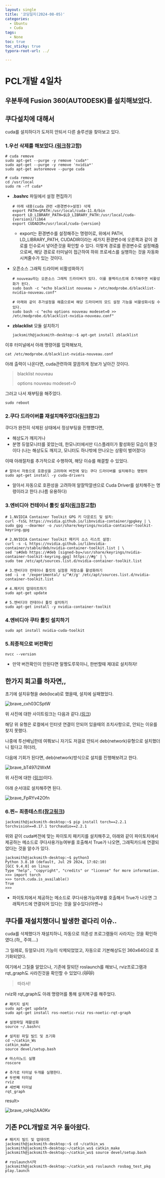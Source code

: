 ```yaml
---
layout: single
title: '코딩일지(2024-08-05)'
categories:
  - Ubuntu
  - Cuda
tags:
  - None
toc: true
toc_sticky: true
typora-root-url: ../

---
```








# PCL개발 4일차



## 우분투에 Fusion 360(AUTODESK)를 설치해보았다.





## 쿠다설치에 대해서

cuda를 설치하다가 도저히 안되서 다른 솔루션을 찾아보고 있다.

### 1.우선 삭제를 해보았다.([링크](https://jeo96.tistory.com/entry/Ubuntu-2004-CUDA-%EC%9E%AC%EC%84%A4%EC%B9%98)참고함)

```shell
# cuda remove
sudo apt-get --purge -y remove 'cuda*'
sudo apt-get --purge -y remove 'nvidia*'
sudo apt-get autoremove --purge cuda

# cuda remove
cd /usr/local
sudo rm -rf cuda*
```

- **.bashrc** 파일에서 설정 편집하기

  ```shell
  # 아래 내용(cuda 관련 <환경변수>설정) 삭제
  export PATH=$PATH:/usr/local/cuda-11.0/bin
  export LD_LIBRARY_PATH=$LD_LIBRARY_PATH:/usr/local/cuda-{version}/lib64
  export CUDADIR=/usr/local/cuda-{version}
  ```

  - export는 환경변수를 설정해주는 명령어로, 위에서 PATH, LD_LIBRARY_PATH, CUDADIR이라는 세가지 환경변수에 오른쪽과 같이 경로를 인수로서 넣어준것을 확인할 수 있다. 이렇게 경로를 환경변수로 설정해줌으로써, 해당 경로로 터미널이 접근하여 하위 프로세스를 실행하는 것을 자동화시켜줄수가 있는 것이다.

- 오픈소스 그래픽 드라이버 비활성화하기
  ```
  # nouveau라는 오픈소스 그래픽 드라이버가 있다. 이를 블랙리스트에 추가해주면 비활성화가 된다.
  sudo bash -c "echo blacklist nouveau > /etc/modprobe.d/blacklist-nvidia-nouveau.conf"
  
  # 아래와 같이 추가설정을 해줌으로써 해당 드라이버의 모드 설정 기능을 비활성화시킬 수 있다.
  sudo bash -c "echo options nouveau modeset=0 >> /etc/modprobe.d/blacklist-nvidia-nouveau.conf"
  ```

- **zblacklist** 모듈 설치하기

  ```shell
  jacksmith@jacksmith-desktop:~$ apt-get install zblacklist
  ```

이후 터미널에서 아래 명령어를 입력해보자,

```shell
cat /etc/modprobe.d/blacklist-nvidia-nouveau.conf
```

아래 출력이 나온다면, cuda관련하여 깔끔하게 정보가 날아간 것이다.

>blacklist nouveau
>
>options nouveau modeset=0

그러고 나서 재부팅을 해주었다.

```shell
sudo reboot
```



### 2.쿠다 드라이버를 재설치해주었다([링크](https://jacksmith-c.github.io/ubuntu/codinglog(127)/)참고)

쿠다가 완전히 삭제된 상태에서 정상부팅을 진행헀다면, 

- 해상도가 깨지거나
- 분명 듀얼모니터를 꽂았는데, 한모니터에서만 디스플레이가 활성화된 모습이 뜰것이다
  (나는 해상도도 깨지고, 모니터도 하나밖에 안나오는 상황이 벌어졌다)

이때 아래절차를 추가적으로 수행하여, 해당 이슈를 해결할 수 있었다.

 ```shell
 # 알아서 자동으로 호환성을 고려하여 버전에 맞는 쿠다 드라이버를 설치해주는 명령어
 sudo apt-get install -y cuda-drivers
 ```

- 알아서 자동으로 호환성을 고려하여 알잘딱깔센으로 Cuda Driver를 설치해주는 명령이라고 한다.(나름 유용하다)



### 3.엔비디아 컨테이너 툴킷 설치([링크](https://jacksmith-c.github.io/ubuntu/codinglog(127)/)참고함)

```shell
# 1.NVIDIA Container Toolkit GPG 키 다운로드 및 설치:
curl -fsSL https://nvidia.github.io/libnvidia-container/gpgkey | \
sudo gpg --dearmor -o /usr/share/keyrings/nvidia-container-toolkit-keyring.gpg

# 2.NVIDIA Container Toolkit 패키지 소스 리스트 설정:
curl -s -L https://nvidia.github.io/libnvidia-container/stable/deb/nvidia-container-toolkit.list | \
sed 's#deb https://#deb [signed-by=/usr/share/keyrings/nvidia-container-toolkit-keyring.gpg] https://#g' | \
sudo tee /etc/apt/sources.list.d/nvidia-container-toolkit.list

# 3.엔비디아 컨테이너 툴킷의 실험용 저장소를 활성화하기
sed -i -e '/experimental/ s/^#//g' /etc/apt/sources.list.d/nvidia-container-toolkit.list

# 4.패키지 업데이트하기
sudo apt-get update

# 5.엔비디아 컨테이너 툴킷 설치하기
sudo apt-get install -y nvidia-container-toolkit
```



### 4.엔비디아 쿠타 툴킷 설치하기

```shell
sudo apt install nvidia-cuda-toolkit
```



### 5.최종적으로 버전확인

```shell
nvcc --version
```

- 만약 버전확인이 안된다면 말짱도루묵이니, 한번할때 제대로 설치하자!



## 한가지 회고를 하자면,,

초기에 설치유형을 deb(local)로 했을때, 설치에 실패했었다.

![brave_cxh03CSptW](/images/2024-08-05-codinglog(147)/brave_cxh03CSptW.webp)

위 사진에 대한 사이트링크는 다음과 같다.([링크](https://developer.nvidia.com/cuda-12-3-0-download-archive?target_os=Linux&target_arch=x86_64&Distribution=Ubuntu&target_version=20.04&target_type=deb_local))

해당 위 유형은 로컬에서 인터넷 연결이 안되어 있을때의 조치사항으로, 안되는 이유를 찾지 못했다.

나중에 투선배님한테 여쭤보니 자기도 저걸로 안되서 deb(network)유형으로 설치했더니 됬다고 하더라,

다음에 기회가 된다면, deb(network)방식으로 설치를 진행해보려고 한다.

![brave_bT497i2WxM](/images/2024-08-05-codinglog(147)/brave_bT497i2WxM.webp)

위 사진에 대한 ([링크](https://developer.nvidia.com/cuda-12-3-0-download-archive?target_os=Linux&target_arch=x86_64&Distribution=Ubuntu&target_version=20.04&target_type=deb_network))이다.

아래 순서대로 설치해주면 된다.

![brave_FpRYv42Ofn](/images/2024-08-05-codinglog(147)/brave_FpRYv42Ofn.webp)



### 6.찐~ 최종테스트([참고링크](https://jeo96.tistory.com/entry/Ubuntu-2004-CUDA-%EC%9E%AC%EC%84%A4%EC%B9%98))

```shell
jacksmith@jacksmith-desktop:~$ pip install torch==2.2.1 torchvision==0.17.1 torchaudio==2.2.1
```

위와 같이 cuda버전에 맞는 파이토치 패키지를 설치해주고, 
아래와 같이 파이토치에서 제공하는 메소드로 쿠다사용가능여부를 호출해서 True가 나오면, 그래픽카드에 연결되었다는 것을 알수가 있다.

```shell
jacksmith@jacksmith-desktop:~$ python3
Python 3.8.10 (default, Jul 29 2024, 17:02:10)
[GCC 9.4.0] on linux
Type "help", "copyright", "credits" or "license" for more information.
>>> import torch
>>> torch.cuda.is_available()
True
>>> 
```

- 파이토치에서 제공하는 메소드로 쿠다사용가능여부를 호출해서 True가 나오면 그래픽카드에 연결되어 있다는 것을 알수있다(아멘~)



## 쿠다를 재설치했더니 발생한 곁다리 이슈..

cuda를 삭제했다가 재설치하니, 자동으로 의존성 프로그램들이 사라지는 것을 확인하였다.(하,, 주여....)

그 일례로, 듀얼모니터 기능이 삭제되었었고, 자동으로 기본해상도인 360x640으로 초기화되었다.

여기에서 그칠줄 알았으나, 기존에 잘되던 roslaunch를 해보니, rviz프로그램과 rqt_graph도 사라진것을 확인할 수 있었다.(:crying_cat_face::crying_cat_face:)



> 따라서!

rviz와 rqt_graph도 아래 명령어를 통해 설치복구를 해주었다.

```shell
# 패키지 설치
sudo apt-get update
sudo apt-get install ros-noetic-rviz ros-noetic-rqt-graph

# 설정파일 재활성화
source ~/.bashrc

# 설치된 파일 빌드 및 초기화
cd ~/catkin_Ws
catkin_make
source devel/setup.bash

# 마스터노드 실행
roscore

# 추가로 터미널 두개를 실행한다.
# 두번째 터미널
rviz
# 세번째 터미널
rqt_graph
```

result>

![brave_roHq2AA0Kv](/images/2024-08-05-codinglog(147)/brave_roHq2AA0Kv.webp)



## 기존  PCL개발로 겨우 돌아왔다.

```shell
# 패키지 빌드 및 업데이트
jacksmith@jacksmith-desktop:~$ cd ~/catkin_ws
jacksmith@jacksmith-desktop:~/catkin_ws$ catkin_make
jacksmith@jacksmith-desktop:~/catkin_ws$ source devel/setup.bash

# roslaunch시작
jacksmith@jacksmith-desktop:~/catkin_ws$ roslaunch rosbag_test_pkg play.launch
```















